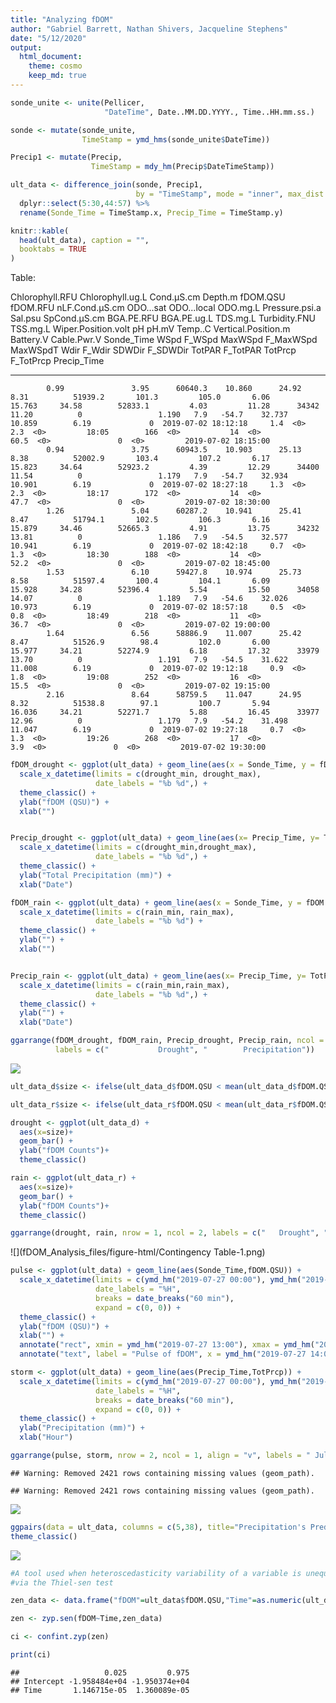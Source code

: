 ```yaml
---
title: "Analyzing fDOM"
author: "Gabriel Barrett, Nathan Shivers, Jacqueline Stephens"
date: "5/12/2020"
output:
  html_document:
    theme: cosmo
    keep_md: true
---
```






```r
sonde_unite <- unite(Pellicer,
                     "DateTime", Date..MM.DD.YYYY., Time..HH.mm.ss.)

sonde <- mutate(sonde_unite, 
                TimeStamp = ymd_hms(sonde_unite$DateTime))

Precip1 <- mutate(Precip, 
                  TimeStamp = mdy_hm(Precip$DateTimeStamp))

ult_data <- difference_join(sonde, Precip1, 
                            by = "TimeStamp", mode = "inner", max_dist = 180) %>%
  dplyr::select(5:30,44:57) %>%
  rename(Sonde_Time = TimeStamp.x, Precip_Time = TimeStamp.y)
```


```r
knitr::kable(
  head(ult_data), caption = "",
  booktabs = TRUE
)
```



Table: 

 Chlorophyll.RFU   Chlorophyll.ug.L   Cond.µS.cm   Depth.m   fDOM.QSU   fDOM.RFU   nLF.Cond.µS.cm   ODO...sat   ODO...local   ODO.mg.L   Pressure.psi.a   Sal.psu   SpCond.µS.cm   BGA.PE.RFU   BGA.PE.ug.L   TDS.mg.L   Turbidity.FNU   TSS.mg.L   Wiper.Position.volt    pH   pH.mV   Temp..C   Vertical.Position.m   Battery.V   Cable.Pwr.V  Sonde_Time             WSpd  F_WSpd    MaxWSpd  F_MaxWSpd   MaxWSpdT    Wdir  F_Wdir    SDWDir  F_SDWDir    TotPAR  F_TotPAR    TotPrcp  F_TotPrcp   Precip_Time         
----------------  -----------------  -----------  --------  ---------  ---------  ---------------  ----------  ------------  ---------  ---------------  --------  -------------  -----------  ------------  ---------  --------------  ---------  --------------------  ----  ------  --------  --------------------  ----------  ------------  --------------------  -----  -------  --------  ----------  ---------  -----  -------  -------  ---------  -------  ---------  --------  ----------  --------------------
            0.99               3.95      60640.3    10.860      24.92       8.31          51939.2       101.3         105.0       6.06           15.763     34.58        52833.1         4.03         11.28      34342           11.20          0                 1.190   7.9   -54.7    32.737                10.859        6.19             0  2019-07-02 18:12:18     1.4  <0>           2.3  <0>         18:05        166  <0>           14  <0>           60.5  <0>               0  <0>         2019-07-02 18:15:00 
            0.94               3.75      60943.5    10.903      25.13       8.38          52002.9       103.4         107.2       6.17           15.823     34.64        52923.2         4.39         12.29      34400           11.54          0                 1.179   7.9   -54.7    32.934                10.901        6.19             0  2019-07-02 18:27:18     1.3  <0>           2.3  <0>         18:17        172  <0>           14  <0>           47.7  <0>               0  <0>         2019-07-02 18:30:00 
            1.26               5.04      60287.2    10.941      25.41       8.47          51794.1       102.5         106.3       6.16           15.879     34.46        52665.3         4.91         13.75      34232           13.81          0                 1.186   7.9   -54.5    32.577                10.941        6.19             0  2019-07-02 18:42:18     0.7  <0>           1.3  <0>         18:30        188  <0>           14  <0>           52.2  <0>               0  <0>         2019-07-02 18:45:00 
            1.53               6.10      59427.8    10.974      25.73       8.58          51597.4       100.4         104.1       6.09           15.928     34.28        52396.4         5.54         15.50      34058           14.07          0                 1.189   7.9   -54.6    32.026                10.973        6.19             0  2019-07-02 18:57:18     0.5  <0>           0.8  <0>         18:49        218  <0>           11  <0>           36.7  <0>               0  <0>         2019-07-02 19:00:00 
            1.64               6.56      58886.9    11.007      25.42       8.47          51526.9        98.4         102.0       6.00           15.977     34.21        52274.9         6.18         17.32      33979           13.70          0                 1.191   7.9   -54.5    31.622                11.008        6.19             0  2019-07-02 19:12:18     0.9  <0>           1.8  <0>         19:08        252  <0>           16  <0>           15.5  <0>               0  <0>         2019-07-02 19:15:00 
            2.16               8.64      58759.5    11.047      24.95       8.32          51538.8        97.1         100.7       5.94           16.036     34.21        52271.7         5.88         16.45      33977           12.96          0                 1.179   7.9   -54.2    31.498                11.047        6.19             0  2019-07-02 19:27:18     0.7  <0>           1.3  <0>         19:26        268  <0>           17  <0>            3.9  <0>               0  <0>         2019-07-02 19:30:00 






```r
fDOM_drought <- ggplot(ult_data) + geom_line(aes(x = Sonde_Time, y = fDOM.QSU)) + 
  scale_x_datetime(limits = c(drought_min, drought_max),
                   date_labels = "%b %d",) + 
  theme_classic() +
  ylab("fDOM (QSU)") +
  xlab("")


Precip_drought <- ggplot(ult_data) + geom_line(aes(x= Precip_Time, y= TotPrcp)) + 
  scale_x_datetime(limits = c(drought_min,drought_max),
                   date_labels = "%b %d",) + 
  theme_classic() +
  ylab("Total Precipitation (mm)") +
  xlab("Date")
```


```r
fDOM_rain <- ggplot(ult_data) + geom_line(aes(x = Sonde_Time, y = fDOM.QSU)) + 
  scale_x_datetime(limits = c(rain_min, rain_max),
                   date_labels = "%b %d") + 
  theme_classic() +
  ylab("") +
  xlab("") 


Precip_rain <- ggplot(ult_data) + geom_line(aes(x= Precip_Time, y= TotPrcp)) + 
  scale_x_datetime(limits = c(rain_min,rain_max),
                   date_labels = "%b %d",) + 
  theme_classic() +
  ylab("") +
  xlab("Date")
```


```r
ggarrange(fDOM_drought, fDOM_rain, Precip_drought, Precip_rain, ncol = 2, nrow = 2, align = "v", 
          labels = c("           Drought", "        Precipitation"))
```

![](fDOM_Analysis_files/figure-html/unnamed-chunk-6-1.png)<!-- -->




```r
ult_data_d$size <- ifelse(ult_data_d$fDOM.QSU < mean(ult_data_d$fDOM.QSU), "Small", "Big") 

ult_data_r$size <- ifelse(ult_data_r$fDOM.QSU < mean(ult_data_r$fDOM.QSU), "Small", "Big")

drought <- ggplot(ult_data_d) + 
  aes(x=size)+
  geom_bar() +
  ylab("fDOM Counts")+
  theme_classic()

rain <- ggplot(ult_data_r) + 
  aes(x=size)+
  geom_bar() + 
  ylab("fDOM Counts")+
  theme_classic() 

ggarrange(drought, rain, nrow = 1, ncol = 2, labels = c("   Drought", "     Rain"))
```

![](fDOM_Analysis_files/figure-html/Contingency Table-1.png)<!-- -->


```r
pulse <- ggplot(ult_data) + geom_line(aes(Sonde_Time,fDOM.QSU)) + 
  scale_x_datetime(limits = c(ymd_hm("2019-07-27 00:00"), ymd_hm("2019-07-28 00:00")),
                   date_labels = "%H",
                   breaks = date_breaks("60 min"),
                   expand = c(0, 0)) + 
  theme_classic() +
  ylab("fDOM (QSU)") + 
  xlab("") + 
  annotate("rect", xmin = ymd_hm("2019-07-27 13:00"), xmax = ymd_hm("2019-07-27 14:45"), ymin = 55, ymax = 115, alpha = .2) +
  annotate("text", label = "Pulse of fDOM", x = ymd_hm("2019-07-27 14:00"), y = 130)

storm <- ggplot(ult_data) + geom_line(aes(Precip_Time,TotPrcp)) + 
  scale_x_datetime(limits = c(ymd_hm("2019-07-27 00:00"), ymd_hm("2019-07-28 00:00")),
                   date_labels = "%H",
                   breaks = date_breaks("60 min"),
                   expand = c(0, 0)) + 
  theme_classic() +
  ylab("Precipitation (mm)") + 
  xlab("Hour")
```


```r
ggarrange(pulse, storm, nrow = 2, ncol = 1, align = "v", labels = " July 27th Storm Event")
```

```
## Warning: Removed 2421 rows containing missing values (geom_path).

## Warning: Removed 2421 rows containing missing values (geom_path).
```

![](fDOM_Analysis_files/figure-html/unnamed-chunk-9-1.png)<!-- -->



```r
ggpairs(data = ult_data, columns = c(5,38), title="Precipitation's Predictive Potential for fDOM") +
theme_classic()
```

![](fDOM_Analysis_files/figure-html/unnamed-chunk-10-1.png)<!-- -->


```r
#A tool used when heteroscedasticity variability of a variable is unequal across a range of values 
#via the Thiel-sen test

zen_data <- data.frame("fDOM"=ult_data$fDOM.QSU,"Time"=as.numeric(ult_data$Sonde_Time, units="minutes"))

zen <- zyp.sen(fDOM~Time,zen_data)

ci <- confint.zyp(zen)

print(ci)
```

```
##                   0.025         0.975
## Intercept -1.958484e+04 -1.950374e+04
## Time       1.146715e-05  1.360089e-05
```

